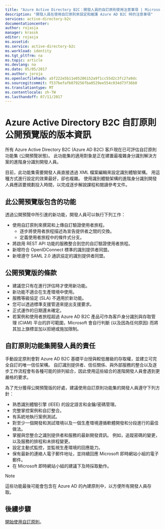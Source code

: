```yaml
---
title: "Azure Active Directory B2C：開發人員的自訂原則使用注意事項 | Microsoft Docs"
description: "開發人員在使用自訂原則來設定和維護 Azure AD B2C 時的注意事項"
services: active-directory-b2c
documentationcenter: 
author: rojasja
manager: krassk
editor: rojasja
ms.assetid: 
ms.service: active-directory-b2c
ms.workload: identity
ms.tgt_pltfrm: na
ms.topic: article
ms.devlang: na
ms.date: 05/05/2017
ms.author: joroja
ms.openlocfilehash: a5f222e5b11e05286152a9f1cc55d2c3fc27a9dc
ms.sourcegitcommit: f537befafb079256fba0529ee554c034d73f36b0
ms.translationtype: MT
ms.contentlocale: zh-TW
ms.lasthandoff: 07/11/2017
---
```

# <a name="release-notes-for-azure-active-directory-b2c-custom-policy-public-preview"></a>Azure Active Directory B2C 自訂原則公開預覽版的版本資訊
所有 Azure Active Directory B2C (Azure AD B2C) 客戶現在已可評估自訂原則功能集 (公開預覽狀態)。 此功能集的適用對象是正在建置最複雜身分識別解決方案的進階身分識別開發人員。  

目前，此功能集需要開發人員直接透過 XML 檔案編輯來設定識別體驗架構。 用這種方式進行設定的效果最好，卻也複雜。 使用識別體驗架構的進階身分識別開發人員應該要規劃投入時間，以完成逐步解說課程和閱讀參考文件。 

## <a name="features-included-in-this-public-preview"></a>此公開預覽版包含的功能
透過公開預覽中所引進的新功能，開發人員可以執行下列工作：<br>

* 使用自訂原則來撰寫和上傳自訂驗證使用者旅程。 
   * 逐步將使用者旅程描述為宣告提供者之間的交換。 
   * 定義使用者旅程中的條件式分支。 
* 將啟用 REST API 功能的服務整合到您的自訂驗證使用者旅程。  
* 新增符合 OpenIDConnect 標準的識別提供者同盟。 <br>
* 新增遵守 SAML 2.0 通訊協定的識別提供者同盟。 

## <a name="terms-of-the-public-preview"></a>公開預覽版的條款

* 建議您只有在進行評估時才使用新功能。<br>
* 新功能不適合在生產環境中使用。<br>
* 服務等級協定 (SLA) 不適用於新功能。 <br>
* 您可以透過標準支援管道來提出支援要求。 <br>
* 正式運作的日期還未確定。<br>
* 若案例和使用者旅程超過 Azure AD B2C 產品可作為客戶身分識別與存取管理 (CIAM) 平台的許可範圍，Microsoft 會自行判斷 (以及因為任何原因) 而將其加上旗標並加以拒絕或施加限制。

## <a name="responsibilities-of-custom-policy-feature-set-developers"></a>自訂原則功能集開發人員的責任
手動設定原則會對 Azure AD B2C 基礎平台授與較低層級的存取權，並建立可完全自訂的唯一信任架構。 自訂識別提供者、信任關係、與外部服務的整合以及逐步工作流程會有各種可能的排列組合，因此使用這些組合的進階開發人員會遇到更嚴格的要求。

為了充分獲得公開預覽版的好處，建議使用自訂原則功能集的開發人員遵守下列方針：
* 熟悉識別體驗引擎 (IEEE) 的設定語言和金鑰/密碼管理。
* 完整掌控案例和自訂整合。
* 有系統地執行案例測試。
* 對至少一個開發和測試環境以及一個生產環境遵循軟體開發和分段進行的最佳做法。
* 掌握與您整合之識別提供者和服務的最新開發資訊。 例如，追蹤密碼的變更，以及服務的排程和未排程變更。
* 設定主動式監控，並監視生產環境的回應能力。
* 保有最新的連絡人電子郵件地址，並持續回應 Microsoft 即時網站小組的電子郵件。
* 在 Microsoft 即時網站小組的建議下及時採取動作。 


>[!NOTE]
>這些功能最後可能會包含在 Azure AD 的內建原則中，以方便所有開發人員存取。

## <a name="next-steps"></a>後續步驟
[開始使用自訂原則](active-directory-b2c-get-started-custom.md)。

